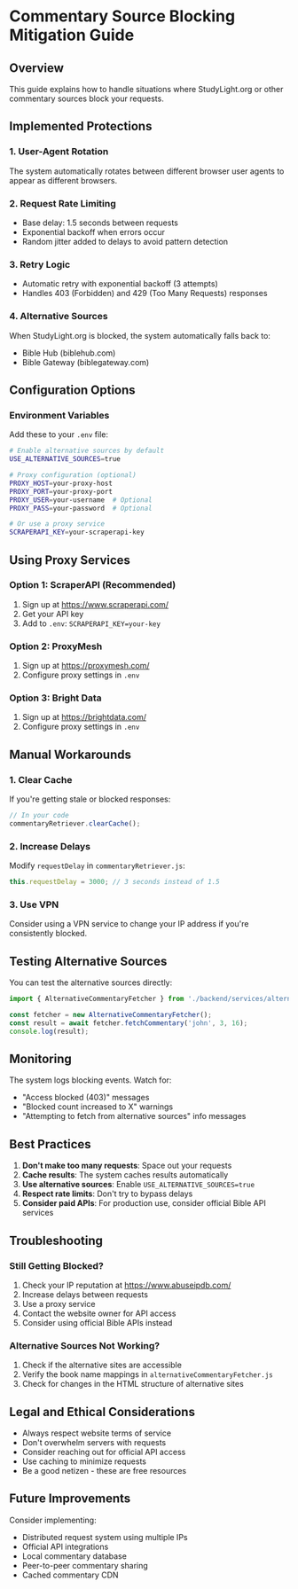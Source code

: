 # Commentary Source Blocking Mitigation Guide

## Overview
This guide explains how to handle situations where StudyLight.org or other commentary sources block your requests.

## Implemented Protections

### 1. User-Agent Rotation
The system automatically rotates between different browser user agents to appear as different browsers.

### 2. Request Rate Limiting
- Base delay: 1.5 seconds between requests
- Exponential backoff when errors occur
- Random jitter added to delays to avoid pattern detection

### 3. Retry Logic
- Automatic retry with exponential backoff (3 attempts)
- Handles 403 (Forbidden) and 429 (Too Many Requests) responses

### 4. Alternative Sources
When StudyLight.org is blocked, the system automatically falls back to:
- Bible Hub (biblehub.com)
- Bible Gateway (biblegateway.com)

## Configuration Options

### Environment Variables

Add these to your `.env` file:

```bash
# Enable alternative sources by default
USE_ALTERNATIVE_SOURCES=true

# Proxy configuration (optional)
PROXY_HOST=your-proxy-host
PROXY_PORT=your-proxy-port
PROXY_USER=your-username  # Optional
PROXY_PASS=your-password  # Optional

# Or use a proxy service
SCRAPERAPI_KEY=your-scraperapi-key
```

## Using Proxy Services

### Option 1: ScraperAPI (Recommended)
1. Sign up at https://www.scraperapi.com/
2. Get your API key
3. Add to `.env`: `SCRAPERAPI_KEY=your-key`

### Option 2: ProxyMesh
1. Sign up at https://proxymesh.com/
2. Configure proxy settings in `.env`

### Option 3: Bright Data
1. Sign up at https://brightdata.com/
2. Configure proxy settings in `.env`

## Manual Workarounds

### 1. Clear Cache
If you're getting stale or blocked responses:
```javascript
// In your code
commentaryRetriever.clearCache();
```

### 2. Increase Delays
Modify `requestDelay` in `commentaryRetriever.js`:
```javascript
this.requestDelay = 3000; // 3 seconds instead of 1.5
```

### 3. Use VPN
Consider using a VPN service to change your IP address if you're consistently blocked.

## Testing Alternative Sources

You can test the alternative sources directly:

```javascript
import { AlternativeCommentaryFetcher } from './backend/services/alternativeCommentaryFetcher.js';

const fetcher = new AlternativeCommentaryFetcher();
const result = await fetcher.fetchCommentary('john', 3, 16);
console.log(result);
```

## Monitoring

The system logs blocking events. Watch for:
- "Access blocked (403)" messages
- "Blocked count increased to X" warnings
- "Attempting to fetch from alternative sources" info messages

## Best Practices

1. **Don't make too many requests**: Space out your requests
2. **Cache results**: The system caches results automatically
3. **Use alternative sources**: Enable `USE_ALTERNATIVE_SOURCES=true`
4. **Respect rate limits**: Don't try to bypass delays
5. **Consider paid APIs**: For production use, consider official Bible API services

## Troubleshooting

### Still Getting Blocked?

1. Check your IP reputation at https://www.abuseipdb.com/
2. Increase delays between requests
3. Use a proxy service
4. Contact the website owner for API access
5. Consider using official Bible APIs instead

### Alternative Sources Not Working?

1. Check if the alternative sites are accessible
2. Verify the book name mappings in `alternativeCommentaryFetcher.js`
3. Check for changes in the HTML structure of alternative sites

## Legal and Ethical Considerations

- Always respect website terms of service
- Don't overwhelm servers with requests
- Consider reaching out for official API access
- Use caching to minimize requests
- Be a good netizen - these are free resources

## Future Improvements

Consider implementing:
- Distributed request system using multiple IPs
- Official API integrations
- Local commentary database
- Peer-to-peer commentary sharing
- Cached commentary CDN